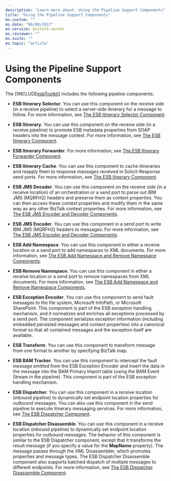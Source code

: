 ```yaml
---
description: "Learn more about: Using the Pipeline Support Components"
title: "Using the Pipeline Support Components"
ms.custom: ""
ms.date: "06/08/2017"
ms.service: biztalk-server
ms.reviewer: ""
ms.suite: ""
ms.topic: "article"
---
```

# Using the Pipeline Support Components
The [!INCLUDE[esbToolkit](../includes/esbtoolkit-md.md)] includes the following pipeline components:  
  
-   **ESB Itinerary Selector**. You can use this component on the receive side (in a receive pipeline) to select a server-side itinerary for a message to follow. For more information, see [The ESB Itinerary Selector Component](../esb-toolkit/the-esb-itinerary-selector-component.md).  
  
-   **ESB Itinerary**. You can use this component on the receive side (in a receive pipeline) to promote ESB metadata properties from SOAP headers into the message context. For more information, see [The ESB Itinerary Component](../esb-toolkit/the-esb-itinerary-component.md).  
  
-   **ESB Itinerary Forwarder**. For more information, see [The ESB Itinerary Forwarder Component](../esb-toolkit/the-esb-itinerary-forwarder-component.md).  
  
-   **ESB Itinerary Cache**. You can use this component to cache itineraries and reapply them to response messages received in Solicit-Response send ports. For more information, see [The ESB Itinerary Component](../esb-toolkit/the-esb-itinerary-component.md).  
  
-   **ESB JMS Decoder**. You can use this component on the receive side (in a receive location) of an orchestration or a send port to parse out IBM JMS (MQRFH2) headers and preserve them as context properties. You can then access these context properties and modify them in the same way as any other BizTalk context properties. For more information, see [The ESB JMS Encoder and Decoder Components](../esb-toolkit/the-esb-jms-encoder-and-decoder-components.md).  
  
-   **ESB JMS Encoder**. You can use this component in a send port to write IBM JMS (MQRFH2) headers to messages. For more information, see [The ESB JMS Encoder and Decoder Components](../esb-toolkit/the-esb-jms-encoder-and-decoder-components.md).  
  
-   **ESB Add Namespace**. You can use this component in either a receive location or a send port to add namespaces to XML documents. For more information, see [The ESB Add Namespace and Remove Namespace Components](../esb-toolkit/the-esb-add-namespace-and-remove-namespace-components.md).  
  
-   **ESB Remove Namespace**. You can use this component in either a receive location or a send port to remove namespaces from XML documents. For more information, see [The ESB Add Namespace and Remove Namespace Components](../esb-toolkit/the-esb-add-namespace-and-remove-namespace-components.md).  
  
-   **ESB Exception Encoder**. You can use this component to send fault messages to the file system, Microsoft InfoPath, or Microsoft SharePoint. This component is part of the ESB exception handling mechanism, and it normalizes and enriches all exceptions processed by a send port. The component serializes exception information (including embedded persisted messages and context properties) into a canonical format so that all contained messages and the exception itself are available.  
  
-   **ESB Transform**. You can use this component to transform message from one format to another by specifying BizTalk map.  
  
-   **ESB BAM Tracker**. You can use this component to intercept the fault message emitted from the ESB Exception Encoder and insert the data in the message into the BAM Primary Import table (using the BAM Event Stream in the pipeline). This component is part of the ESB exception handling mechanism.  
  
-   **ESB Dispatcher**. You can use this component in a receive location (inbound pipeline) to dynamically set endpoint location properties for outbound messages. You can also use this component in the send pipeline to execute itinerary messaging services. For more information, see [The ESB Dispatcher Component](../esb-toolkit/the-esb-dispatcher-component.md).  
  
-   **ESB Dispatcher Disassemble**. You can use this component in a receive location (inbound pipeline) to dynamically set endpoint location properties for outbound messages. The behavior of this component is similar to the ESB Dispatcher component, except that it transforms the result message (if you specify a value for the **MapName** property). The message passes through the XML Disassembler, which promotes properties and message types. The ESB Dispatcher Disassemble component also supports batched dispatch of multiple messages to different endpoints. For more information, see [The ESB Dispatcher Disassemble Component](../esb-toolkit/the-esb-dispatcher-disassemble-component.md).
